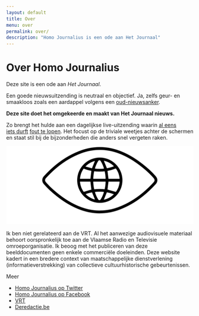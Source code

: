 ```yaml
---
layout: default
title: Over
menu: over
permalink: over/
description: "Homo Journalius is een ode aan Het Journaal"
---
```


<div class="container-fluid">

<h1 class="pagetitle">Over Homo Journalius</h1>

<p class="lead">Deze site is een ode aan <cite>Het Journaal</cite>.</p>

<div class="row">

<div class="col-sm-7">

<p>Een goede nieuwsuitzending is neutraal en objectief. Ja, zelfs geur- en smaakloos zoals een aardappel volgens een <a href="/ankers/jan-becaus/"><span class="text-link">oud-nieuwsanker</span></a>.</p>

<p><strong>Deze site doet het omgekeerde en maakt van Het Journaal nieuws.</strong></p>

<p>Zo brengt het hulde aan een dagelijkse live-uitzending waarin <a href="/1988/08/29/studio.html"><span class="text-link">al&nbsp;eens</span></a> <a href="/1997/09/01/bommelding.html"><span class="text-link">iets&nbsp;durft</span></a> <a href="/2012/07/18/honderd.html"><span class="text-link">fout te lopen</span></a>. Het focust op de triviale weetjes achter de schermen en staat stil bij de bijzonderheden die anders snel vergeten raken.</p>

</div>

<div class="col-sm-5">
  <img src="/img/logo-lines.svg">
</div>


<div class="col-sm-7">

<div class="alt">
<p>Ik ben niet gerelateerd aan de VRT. Al het aanwezige audiovisuele materiaal behoort oorspronkelijk toe aan de Vlaamse Radio en Televisie omroeporganisatie. Ik beoog met het publiceren van deze beelddocumenten geen enkele commerciële doeleinden. Deze website kadert in een bredere context van maatschappelijke dienstverlening (informatieverstrekking) van collectieve cultuurhistorische gebeurtenissen.</p>
</div>

</div>

<div class="col-sm-5">
  <div class="module">
    <p class="module-title">Meer</p>
    <ul>
      <li><a href="https://twitter.com/homojournalius"><span class="text-link">Homo Journalius op Twitter</span></a></li>
      <li><a href="https://www.facebook.com/hjournalius/"><span class="text-link">Homo Journalius op Facebook</span></a></li>
      <li><a href="http://www.vrt.be"><span class="text-link">VRT</span></a></li>
      <li><a href="http://www.deredactie.be"><span class="text-link">Deredactie.be</span></a></li>
    </ul>
  </div>
</div>
</div>
